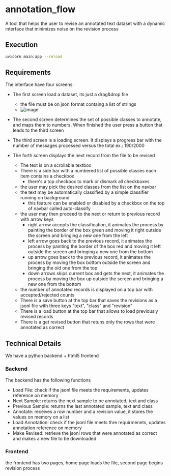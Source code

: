 # annotation_flow

A tool that helps the user to revise an annotated text dataset with a dynamic interface that minimizes noise on the revision process

## Execution

```bash
uvicorn main:app --reload
```

## Requirements
The interface have four screens:
 * The first screen load a dataset, its just a drag&drop file
    * the file must be on json format containg a list of strings
    * ![image](https://github.com/rocharhs/annotation_flow/assets/6074339/13bb7e94-30cf-4fd9-9389-1b46257197f8)
 * The second screen determines the set of possible classes to annotate, and maps them to numbers. When finished the user press a button that leads to the third screen
 * The third screen is a loading screen. It displays a progress bar with the number of messages processed versus the total ex.: 190/2000 

 * The forth screen displays the next record from the file to be revised
   * The text is on a scrollable textbox 
   * There is a side bar with a numbered list of possible classes each item contains a checkbox
     * there's a top checkbox to mark or dismark all checkboxes
   * the user may pick the desired classes from the list on the navbar
   * the text may be automatically classified by a simple classifier running on background
     * this feature can be enabled or disabled by a checkbox on the top of navbar called auto-classify
   * the user may then proceed to the next or return to previous record with arrow keys
     * right arrow accepts the classification, it animates the process by painting the border of the box green and moving it right outside the screen and bringing a new one from the left
     * left arrow goes back to the previous record, it animates the process by painting the border of the box red and moving it left outside the screen and bringing a new one from the bottom
     * up arrow goes back to the previous record, it animates the process by moving the box bottom outside the screen and bringing the old one from the top
     * down arrows skips current box and gets the next, it animates the process by moving the box up outside the screen and bringing a new one from the bottom
   * the number of annotated records is displayed on a top bar with accepted/rejected counts
   * There is a save button at the top bar that saves the revisions as a jsonl file with three keys "text", "class" and "revision"  
   * There is a load button at the top bar that allows to load previously revised records
   * There is a get revised button that retuns only the rows that were annotated as correct

## Technical Details
We have a python backend + html5 frontend

### Backend
The backend has the following functions

* Load File: check if the jsonl file meets the requirements, updates reference on memory
* Next Sample: returns the next sample to be annotated, text and class
* Previous Sample: returns the last annotated sample, text and class
* Annotate: receives a row number and a revision value, it stores the values on memory on a list
* Load Annotation: check if the jsonl file meets thre requirmenets, updates annotation reference on memory 
* Make Revised: retrieve the jsonl rows that were annotated as correct and makes a new file to be downloaded

### Frontend
the frontend has two pages, home page loads the file, second page begins revision process
